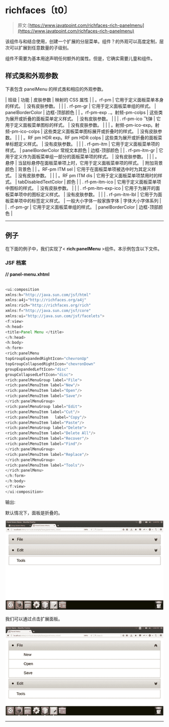 # richfaces〔t0〕

> 原文:[https://www.javatpoint.com/richfaces-rich-panelmenu](https://www.javatpoint.com/richfaces-rich-panelmenu)

该组件与<panelmenuitem>和<panelmenugroup>结合使用，创建一个扩展的分层菜单。<panelmenu>组件？的外观可以高度定制，层次可以扩展到任意数量的子级别。</panelmenu></panelmenugroup></panelmenuitem>

<panelmenu>组件不需要为基本用途声明任何额外的属性。但是，它确实需要儿童<panelmenugroup>和<panelmenuitem>组件。</panelmenuitem></panelmenugroup></panelmenu>

## 样式类和外观参数

下表包含 panelMenu 的样式类和相应的外观参数。

| 班级 | 功能 | 皮肤参数 | 映射的 CSS 属性 |
| 。rf-pm | 它用于定义面板菜单本身的样式。 | 没有皮肤参数。 |  |
| . rf-pm-gr | 它用于定义面板菜单组的样式。 | panelBorderColor | 边框-顶部颜色 |
| 。rf-pm-exp ..。射频-pm-colps | 这些类为展开或折叠的面板菜单定义样式。 | 没有皮肤参数。 |  |
| . rf-pm-ico 飞弹 | 它用于定义面板菜单图标的样式。 | 没有皮肤参数。 |  |
| 。射频-pm-ico-exp。射频-pm-ico-colps | 这些类定义面板菜单图标展开或折叠时的样式。 | 没有皮肤参数。 |  |
| 。RF pm HDR exp。RF pm HDR colps | 这些类为展开或折叠的面板菜单标题定义样式。 | 没有皮肤参数。 |  |
| . rf-pm-itm | 它用于定义面板菜单项的样式。 | panelBorderColor 常规文本颜色 | 边框-顶部颜色 |
| . rf-pm-itm-gr | 它用于定义作为面板菜单组一部分的面板菜单项的样式。 | 没有皮肤参数。 |  |
| 。悬停 | 当鼠标悬停在面板菜单项上时，它用于定义面板菜单项的样式。 | 附加背景颜色 | 背景色 |
| 。RF-pm ITM sel | 它用于在面板菜单项被选中时为其定义样式。 | 没有皮肤参数。 |  |
| 。RF pm ITM dis | 它用于定义面板菜单项禁用时的样式。 | tabDisabledTextColor | 颜色 |
| . rf-pm-itm-ico | 它用于定义面板菜单项中图标的样式。 | 没有皮肤参数。 |  |
| . rf-pm-itm-exp-ico | 它用于为展开的面板菜单项中的图标定义样式。 | 没有皮肤参数。 |  |
| . rf-pm-itm-lbl | 它用于为面板菜单项中的标签定义样式。 | 一般大小字体一般家族字体 | 字体大小字体系列 |
| . rf-pm-gr | 它用于定义面板菜单组的样式。 | panelBorderColor | 边框-顶部颜色 |

* * *

## 例子

在下面的例子中，我们实现了< **rich:panelMenu** >组件。本示例包含以下文件。

### JSF 档案

**// panel-menu.xhtml**

```java

<ui:composition 
xmlns:h="http://java.sun.com/jsf/html"
xmlns:a4j="http://richfaces.org/a4j"
xmlns:rich="http://richfaces.org/rich"
xmlns:f="http://java.sun.com/jsf/core"
xmlns:ui="http://java.sun.com/jsf/facelets">
<f:view>
<h:head>
<title>Panel Menu </title>
</h:head>
<h:body>
<h:form>
<rich:panelMenu 
topGroupExpandedRightIcon="chevronUp"
topGroupCollapsedRightIcon="chevronDown"
groupExpandedLeftIcon="disc"
groupCollapsedLeftIcon="disc">
<rich:panelMenuGroup label="File">
<rich:panelMenuItem label="New"/>
<rich:panelMenuItem label="Open"/>
<rich:panelMenuItem label="Save"/>
</rich:panelMenuGroup>
<rich:panelMenuGroup label="Edit">
<rich:panelMenuItem label="Cut"/>
<rich:panelMenuItem   label="Copy"/>
<rich:panelMenuItem label="Paste"/>
<rich:panelMenuGroup label="Delete">
<rich:panelMenuItem label="Delete All"/>
<rich:panelMenuItem label="Recover"/>
<rich:panelMenuItem label="Find"/>
</rich:panelMenuGroup>
<rich:panelMenuItem label="Replace"/>
</rich:panelMenuGroup>
<rich:panelMenuItem label="Tools"/>
</rich:panelMenu>
</h:form>
</h:body>
</f:view>
</ui:composition>

```

输出:

默认情况下，面板是折叠的。

![RichFaces Panelmenu 1](img/f29a36621c0a09ac3353d51e97f5eea1.png)

我们可以通过点击扩展面板。

![RichFaces Panelmenu 2](img/e196cf8487e741d3d5aa8e5f6644b0e5.png)

* * *